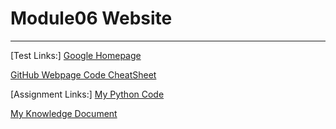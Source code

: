 # Module06 Website
---
[Test Links:]
[Google Homepage](https://www.google.com "Google's Homepage")

[GitHub Webpage Code CheatSheet](https://github.com/adam-p/markdownhere/wiki/Markdown-Cheatsheet)

[Assignment Links:]
[My Python Code](https://github.com/JessiVelazquez/IntroToProg-Python-Mod06/blob/main/Assignment_06.py)

[My Knowledge Document](https://github.com/JessiVelazquez/IntroToProg-Python-Mod06/blob/main/Summary.docx)


